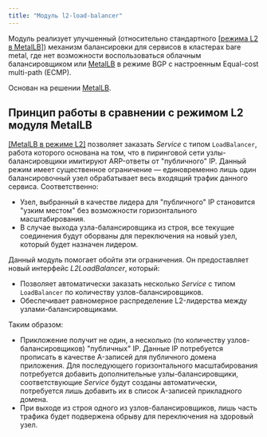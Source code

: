 ```yaml
---
title: "Модуль l2-load-balancer"
---
```


Модуль реализует улучшенный (относительно стандартного [[режима L2 в MetalLB]](../../modules/380-metallb/#режим-layer-2)) механизм балансировки для сервисов в кластерах bare metal, где нет возможности воспользоваться облачным балансировщиком или [MetalLB](../../modules/380-metallb/#режим-bgp) в режиме BGP с настроенным Equal-cost multi-path (ECMP).

Основан на решении [MetalLB](https://metallb.universe.tf/).


## Принцип работы в сравнении с режимом L2 модуля MetalLB

[[MetalLB в режиме L2]](../../modules/380-metallb/#режим-layer-2) позволяет заказать _Service_ с типом `LoadBalancer`, работа которого основана на том, что в пиринговой сети узлы-балансировщики имитируют ARP-ответы от "публичного" IP. Данный режим имеет существенное ограничение — единовременно лишь один балансировочный узел обрабатывает весь входящий трафик данного сервиса. Соответственно:

* Узел, выбранный в качестве лидера для "публичного" IP становится "узким местом" без возможности горизонтального масштабирования.
* В случае выхода узла-балансировщика из строя, все текущие соединения будут оборваны для переключения на новый узел, который будет назначен лидером.

Данный модуль помогает обойти эти ограничения. Он предоставляет новый интерфейс _L2LoadBalancer_, который:

* Позволяет автоматически заказать несколько _Service_ с типом `LoadBalancer` по количеству узлов-балансировщиков.
* Обеспечивает равномерное распределение L2-лидерства между узлами-балансировщиками.

Таким образом:
* Прикложение получит не один, а несколько (по количеству узлов-балансировщиков) "публичных" IP. Данные IP потребуется прописать в качестве A-записей для публичного домена приложения. Для последующего горизонтального масштабирования потребуется добавить дополнительные узлы-балансировщики, соответствующие _Service_ будут созданы автоматически, потребуется лишь добавить их в список A-записей прикладного домена.
* При выходе из строя одного из узлов-балансировщиков, лишь часть трафика будет подвержена обрыву для переключения на здоровый узел.
